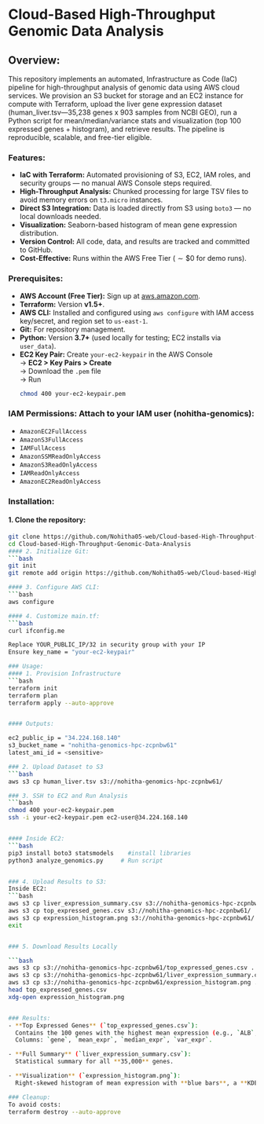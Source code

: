 # Cloud-Based High-Throughput Genomic Data Analysis

## Overview:

This repository implements an automated, Infrastructure as Code (IaC) pipeline for high-throughput analysis of genomic data using AWS cloud services. We provision an S3 bucket for storage and an EC2 instance for compute with Terraform, upload the liver gene expression dataset (human_liver.tsv—35,238 genes x 903 samples from NCBI GEO), run a Python script for mean/median/variance stats and visualization (top 100 expressed genes + histogram), and retrieve results. The pipeline is reproducible, scalable, and free-tier eligible.

### Features:
- **IaC with Terraform:** Automated provisioning of S3, EC2, IAM roles, and security groups — no manual AWS Console steps required.
- **High-Throughput Analysis:** Chunked processing for large TSV files to avoid memory errors on `t3.micro` instances.
- **Direct S3 Integration:** Data is loaded directly from S3 using `boto3` — no local downloads needed.
- **Visualization:** Seaborn-based histogram of mean gene expression distribution.
- **Version Control:** All code, data, and results are tracked and committed to GitHub.
- **Cost-Effective:** Runs within the AWS Free Tier ($\sim\$0$ for demo runs).

### Prerequisites:

- **AWS Account (Free Tier):** Sign up at [aws.amazon.com](https://aws.amazon.com).
- **Terraform:** Version **v1.5+**.
- **AWS CLI:** Installed and configured using `aws configure` with IAM access key/secret, and region set to `us-east-1`.
- **Git:** For repository management.
- **Python:** Version **3.7+** (used locally for testing; EC2 installs via `user_data`).
- **EC2 Key Pair:** Create `your-ec2-keypair` in the AWS Console  
  → **EC2 > Key Pairs > Create**  
  → Download the `.pem` file  
  → Run  
  ```bash
  chmod 400 your-ec2-keypair.pem

### IAM Permissions: Attach to your IAM user (nohitha-genomics):

- `AmazonEC2FullAccess`
- `AmazonS3FullAccess`
- `IAMFullAccess`
- `AmazonSSMReadOnlyAccess`
- `AmazonS3ReadOnlyAccess`
- `IAMReadOnlyAccess`
- `AmazonEC2ReadOnlyAccess`


### Installation:

#### 1. Clone the repository:

```bash 
git clone https://github.com/Nohitha05-web/Cloud-based-High-Throughput-Genomic-Data-Analysis.git
cd Cloud-based-High-Throughput-Genomic-Data-Analysis
#### 2. Initialize Git:
```bash 
git init
git remote add origin https://github.com/Nohitha05-web/Cloud-based-High-Throughput-Genomic-Data-Analysis.git 

#### 3. Configure AWS CLI:
```bash 
aws configure

#### 4. Customize main.tf:
```bash
curl ifconfig.me

Replace YOUR_PUBLIC_IP/32 in security group with your IP
Ensure key_name = "your-ec2-keypair"

### Usage:
#### 1. Provision Infrastructure
```bash
terraform init 
terraform plan  
terraform apply --auto-approve


#### Outputs:

ec2_public_ip = "34.224.168.140"
s3_bucket_name = "nohitha-genomics-hpc-zcpnbw61"
latest_ami_id = <sensitive>

### 2. Upload Dataset to S3
```bash
aws s3 cp human_liver.tsv s3://nohitha-genomics-hpc-zcpnbw61/

### 3. SSH to EC2 and Run Analysis
```bash
chmod 400 your-ec2-keypair.pem  
ssh -i your-ec2-keypair.pem ec2-user@34.224.168.140


#### Inside EC2:
```bash
pip3 install boto3 statsmodels    #install libraries
python3 analyze_genomics.py     # Run script 


### 4. Upload Results to S3:
Inside EC2:
```bash
aws s3 cp liver_expression_summary.csv s3://nohitha-genomics-hpc-zcpnbw61/
aws s3 cp top_expressed_genes.csv s3://nohitha-genomics-hpc-zcpnbw61/
aws s3 cp expression_histogram.png s3://nohitha-genomics-hpc-zcpnbw61/
exit


### 5. Download Results Locally

```bash
aws s3 cp s3://nohitha-genomics-hpc-zcpnbw61/top_expressed_genes.csv .
aws s3 cp s3://nohitha-genomics-hpc-zcpnbw61/liver_expression_summary.csv .
aws s3 cp s3://nohitha-genomics-hpc-zcpnbw61/expression_histogram.png .
head top_expressed_genes.csv 
xdg-open expression_histogram.png


### Results:
- **Top Expressed Genes** (`top_expressed_genes.csv`):  
  Contains the 100 genes with the highest mean expression (e.g., `ALB`, `GAPDH`).  
  Columns: `gene`, `mean_expr`, `median_expr`, `var_expr`.

- **Full Summary** (`liver_expression_summary.csv`):  
  Statistical summary for all **35,000** genes.

- **Visualization** (`expression_histogram.png`):  
  Right-skewed histogram of mean expression with **blue bars**, a **KDE curve**, and a **red line** marking the top gene.

### Cleanup:
To avoid costs:
terraform destroy --auto-approve
 
